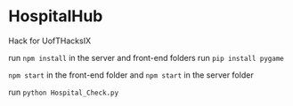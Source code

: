# HospitalHub
Hack for UofTHacksIX

run `npm install` in the server and front-end folders
run `pip install pygame`

`npm start` in the front-end folder and `npm start` in the server folder

run `python Hospital_Check.py`
